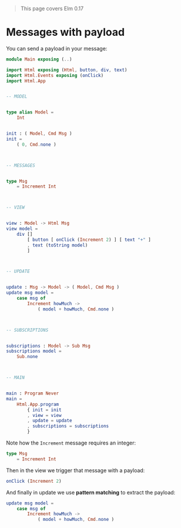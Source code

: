 > This page covers Elm 0.17

# Messages with payload

You can send a payload in your message:

```elm
module Main exposing (..)

import Html exposing (Html, button, div, text)
import Html.Events exposing (onClick)
import Html.App


-- MODEL


type alias Model =
    Int


init : ( Model, Cmd Msg )
init =
    ( 0, Cmd.none )



-- MESSAGES


type Msg
    = Increment Int



-- VIEW


view : Model -> Html Msg
view model =
    div []
        [ button [ onClick (Increment 2) ] [ text "+" ]
        , text (toString model)
        ]



-- UPDATE


update : Msg -> Model -> ( Model, Cmd Msg )
update msg model =
    case msg of
        Increment howMuch ->
            ( model + howMuch, Cmd.none )



-- SUBSCRIPTIONS


subscriptions : Model -> Sub Msg
subscriptions model =
    Sub.none



-- MAIN


main : Program Never
main =
    Html.App.program
        { init = init
        , view = view
        , update = update
        , subscriptions = subscriptions
        }
```

Note how the `Increment` message requires an integer:

```elm
type Msg
    = Increment Int
```

Then in the view we trigger that message with a payload:

```elm
onClick (Increment 2)
```

And finally in update we use __pattern matching__ to extract the payload:

```elm
update msg model =
    case msg of
        Increment howMuch ->
            ( model + howMuch, Cmd.none )
```
